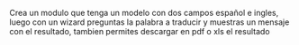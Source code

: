 Crea un modulo que tenga un modelo con dos campos español e ingles, luego con un wizard preguntas la palabra a traducir y muestras un mensaje con el resultado, tambien permites descargar en pdf o xls el resultado
